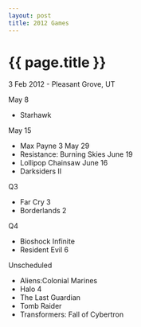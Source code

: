 ```yaml
---
layout: post
title: 2012 Games
---
```


{{ page.title }}
================

<p class="meta">3 Feb 2012 - Pleasant Grove, UT</p>

May 8
* Starhawk

May 15
* Max Payne 3
May 29
* Resistance: Burning Skies
June 19
* Lollipop Chainsaw
June 16
* Darksiders II

Q3
* Far Cry 3
* Borderlands 2

Q4
* Bioshock Infinite
* Resident Evil 6

Unscheduled
* Aliens:Colonial Marines
* Halo 4
* The Last Guardian
* Tomb Raider
* Transformers: Fall of Cybertron
